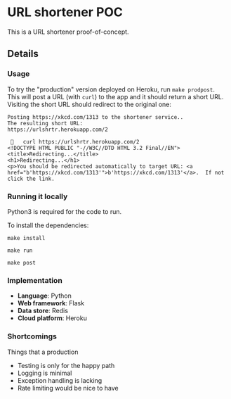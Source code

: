 # URL shortener POC


This is a URL shortener proof-of-concept.

## Details

### Usage

To try the "production" version deployed on Heroku, run `make prodpost`. This will post a URL (with `curl`) to the app and it should return a short URL. Visiting the short URL should redirect to the original one:

```
Posting https://xkcd.com/1313 to the shortener service..
The resulting short URL:
https://urlshrtr.herokuapp.com/2
```

```
 🍰   curl https://urlshrtr.herokuapp.com/2
<!DOCTYPE HTML PUBLIC "-//W3C//DTD HTML 3.2 Final//EN">
<title>Redirecting...</title>
<h1>Redirecting...</h1>
<p>You should be redirected automatically to target URL: <a href="b'https://xkcd.com/1313'">b'https://xkcd.com/1313'</a>.  If not click the link.
```

### Running it locally

Python3 is required for the code to run.

To install the dependencies:

```
make install
```

```
make run
```


```
make post
```


### Implementation

- **Language**: Python
- **Web framework**: Flask
- **Data store**: Redis
- **Cloud platform**: Heroku


### Shortcomings

Things that a production 

- Testing is only for the happy path
- Logging is minimal
- Exception handling is lacking
- Rate limiting would be nice to have
